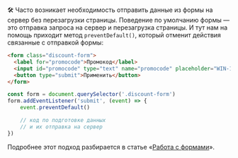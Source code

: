 ﻿🛠 Часто возникает необходимость отправить данные из формы на сервер без перезагрузки страницы. Поведение по умолчанию формы — это отправка запроса на сервер и перезагрузка страницы. И тут нам на помощь приходит метод `preventDefault()`, который отменит действия связанные с отправкой формы:

```html
<form class="discount-form">
  <label for="promocode">Промокод</label>
  <input id="promocode" type="text" name="promocode" placeholder="WIN-1234" required>
  <button type="submit">Применить</button>
</form>
```

```js
const form = document.querySelector('.discount-form')
form.addEventListener('submit', (event) => {
    event.preventDefault()

    // код по подготовке данных
    // и их отправка на сервер
})
```

Подробнее этот подход разбирается в статье «[Работа с формами](/js/deal-with-forms/)».
